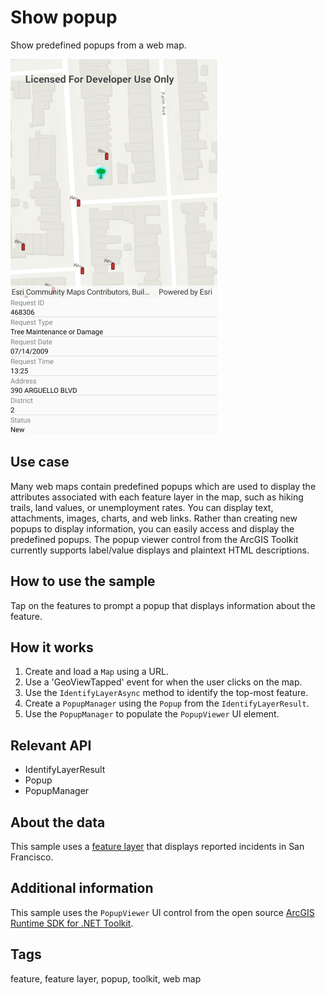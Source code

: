 # Show popup

Show predefined popups from a web map.

![Show a popup screenshot](ShowPopup.jpg)

## Use case

Many web maps contain predefined popups which are used to display the attributes associated with each feature layer in the map, such as hiking trails, land values, or unemployment rates. You can display text, attachments, images, charts, and web links. Rather than creating new popups to display information, you can easily access and display the predefined popups. The popup viewer control from the ArcGIS Toolkit currently supports label/value displays and plaintext HTML descriptions.

## How to use the sample

Tap on the features to prompt a popup that displays information about the feature.

## How it works

1. Create and load a `Map` using a URL.
2. Use a 'GeoViewTapped' event for when the user clicks on the map.
3. Use the `IdentifyLayerAsync` method to identify the top-most feature. 
4. Create a `PopupManager` using the `Popup` from the `IdentifyLayerResult`.
5. Use the `PopupManager` to populate the `PopupViewer` UI element.

## Relevant API

* IdentifyLayerResult
* Popup
* PopupManager

## About the data

This sample uses a [feature layer](https://sampleserver6.arcgisonline.com/arcgis/rest/services/SF311/FeatureServer/0) that displays reported incidents in San Francisco.

## Additional information

This sample uses the `PopupViewer` UI control from the open source [ArcGIS Runtime SDK for .NET Toolkit](https://github.com/Esri/arcgis-toolkit-dotnet).

## Tags

feature, feature layer, popup, toolkit, web map